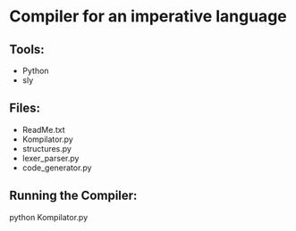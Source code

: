 # Compiler for an imperative language

## Tools:
- Python
- sly

## Files:
- ReadMe.txt
- Kompilator.py
- structures.py
- lexer_parser.py
- code_generator.py

## Running the Compiler:
python Kompilator.py <input-file-name> <output-file-name>
